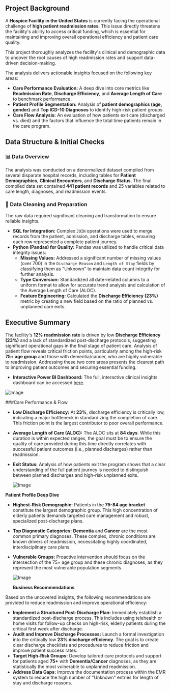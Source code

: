 ## Project Background

A **Hospice Facility in the United States** is currently facing the operational challenge of **high patient readmission rates**. This issue directly threatens the facility's ability to access critical funding, which is essential for maintaining and improving overall operational efficiency and patient care quality.

This project thoroughly analyzes the facility's clinical and demographic data to uncover the root causes of high readmission rates and support data-driven decision-making.

The analysis delivers actionable insights focused on the following key areas:

* **Care Performance Evaluation:** A deep dive into core metrics like **Readmission Rate**, **Discharge Efficiency**, and **Average Length of Care** to benchmark performance.
* **Patient Profile Segmentation:** Analysis of **patient demographics (age, gender)** and **Top ICD-10 Diagnoses** to identify high-risk patient groups.
* **Care Flow Analysis:** An evaluation of how patients exit care (discharged vs. died) and the factors that influence the total time patients remain in the care program.

## Data Structure & Initial Checks

### 📊 Data Overview
The analysis was conducted on a denormalized dataset compiled from several disparate hospital records, including tables for **Patient Demographics**, **Clinical Encounters**, and **Discharge Status**. The final compiled data set contained **441 patient records** and 25 variables related to care length, diagnoses, and readmission events.

### 🧹 Data Cleaning and Preparation
The raw data required significant cleaning and transformation to ensure reliable insights.

* **SQL for Integration:** Complex `JOIN` operations were used to merge records from the patient, admission, and discharge tables, ensuring each row represented a complete patient journey.
* **Python (Pandas) for Quality:** Pandas was utilized to handle critical data integrity issues:
    * **Missing Values:** Addressed a significant number of missing values (over 700) in the `Discharge Reason` and `Length of Stay` fields by classifying them as "Unknown" to maintain data count integrity for further analysis.
    * **Type Conversion:** Standardized all date-related columns to a uniform format to allow for accurate trend analysis and calculation of the Average Length of Care (ALOC).
    * **Feature Engineering:** Calculated the **Discharge Efficiency (23%)** metric by creating a new field based on the ratio of planned vs. unplanned care exits.

## Executive Summary

The facility's **12% readmission rate** is driven by low **Discharge Efficiency (23%)** and a lack of standardized post-discharge protocols, suggesting significant operational gaps in the final stage of patient care. Analysis of patient flow reveals critical friction points, particularly among the high-risk **75+ age group** and those with dementia/cancer, who are highly vulnerable to readmission. Addressing these two core areas presents the clearest path to improving patient outcomes and securing essential funding.


* **Interactive Power BI Dashboard:** The full, interactive clinical insights dashboard can be accessed [here](https://drive.google.com/file/d/1h7tkk58PjUAU1FCY8DchzsOQoDEjJBUH/view?usp=drivesdk).

![Image](https://github.com/user-attachments/assets/cb09118a-5d32-4f9b-81af-4b7fa5b68baa)

###Care Performance & Flow

* **Low Discharge Efficiency:** At **23%**, discharge efficiency is critically low, indicating a major bottleneck in standardizing the completion of care. This friction point is the largest contributor to poor overall performance.
* **Average Length of Care (ALOC):** The ALOC sits at **84 days**. While this duration is within expected ranges, the goal must be to ensure the quality of care provided during this time directly correlates with successful patient outcomes (i.e., planned discharges) rather than readmission.
* **Exit Status:** Analysis of how patients exit the program shows that a clear understanding of the full patient journey is needed to distinguish between planned discharges and high-risk unplanned exits.

   ![Image](https://github.com/user-attachments/assets/3957b2ee-7cb5-485d-ab9b-76815cce2f33)

 **Patient Profile Deep Dive**

* **Highest-Risk Demographic:** Patients in the **75-84 age bracket** constitute the largest demographic group. This high concentration of elderly patients demands targeted care management and robust, specialized post-discharge plans.
* **Top Diagnostic Categories:** **Dementia** and **Cancer** are the most common primary diagnoses. These complex, chronic conditions are known drivers of readmission, necessitating highly coordinated, interdisciplinary care plans.
* **Vulnerable Groups:** Proactive intervention should focus on the intersection of the 75+ age group and these chronic diagnoses, as they represent the most vulnerable population segments.

  ![Image](https://github.com/user-attachments/assets/9a9b3efa-834f-4c31-9944-6aa6a7b5f841)

   **Business Recommendations**

Based on the uncovered insights, the following recommendations are provided to reduce readmission and improve operational efficiency:

* **Implement a Structured Post-Discharge Plan:** Immediately establish a standardized post-discharge process. This includes using telehealth or home visits for follow-up checks on high-risk, elderly patients during the critical first week after discharge.
* **Audit and Improve Discharge Processes:** Launch a formal investigation into the critically low **23% discharge efficiency**. The goal is to create clear discharge checklists and procedures to reduce friction and improve patient success rates.
* **Target High-Risk Groups:** Develop tailored care protocols and support for patients aged **75+** with **Dementia/Cancer** diagnoses, as they are statistically the most vulnerable to unplanned readmission.
* **Address Data Gaps:** Improve the documentation process within the EMR system to reduce the high number of "Unknown" entries for length of stay and discharge reasons.


